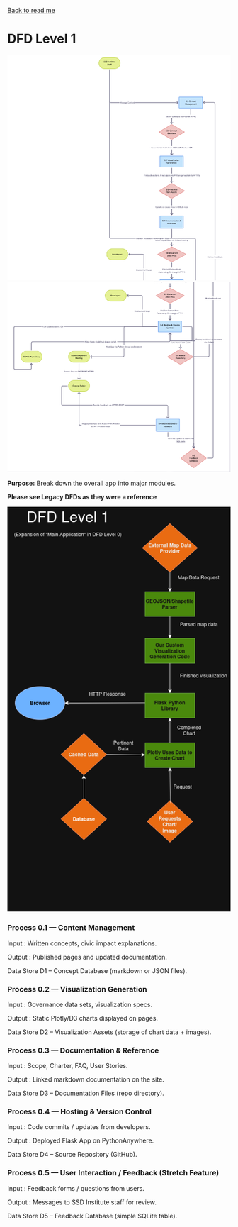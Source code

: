 [Back to read me](../../README.md)

# DFD Level 1

![DFD Level One Part 2](DFDLevel1SSDPart1Version2.png)
![DFD Level One Part 2](DFDLevel1SSDPart2Version2.png)

**Purpose:** Break down the overall app into major modules.

**Please see Legacy DFDs as they were a reference** 

![DFD 1 Legacy](Legacy/DFD%201.png)

### Process 0.1 — Content Management

Input : Written concepts, civic impact explanations.

Output : Published pages and updated documentation.

Data Store D1 – Concept Database (markdown or JSON files).

### Process 0.2 — Visualization Generation

Input : Governance data sets, visualization specs.

Output : Static Plotly/D3 charts displayed on pages.

Data Store D2 – Visualization Assets (storage of chart data + images).

### Process 0.3 — Documentation & Reference

Input : Scope, Charter, FAQ, User Stories.

Output : Linked markdown documentation on the site.

Data Store D3 – Documentation Files (repo directory).

### Process 0.4 — Hosting & Version Control

Input : Code commits / updates from developers.

Output : Deployed Flask App on PythonAnywhere.

Data Store D4 – Source Repository (GitHub).

### Process 0.5 — User Interaction / Feedback (Stretch Feature)

Input : Feedback forms / questions from users.

Output : Messages to SSD Institute staff for review.

Data Store D5 – Feedback Database (simple SQLite table).